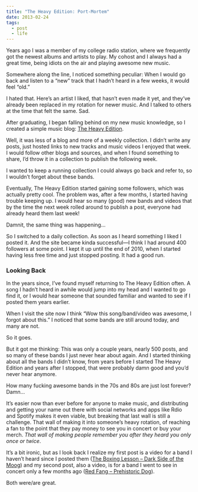 ```yaml
---
title: "The Heavy Edition: Port-Mortem"
date: 2013-02-24
tags:
  - post
  - life
---
```


Years ago I was a member of my college radio station, where we frequently got the newest albums and artists to play. My cohost and I always had a great time, being idiots on the air and playing awesome new music.

Somewhere along the line, I noticed something peculiar: When I would go back and listen to a “new” track that I hadn’t heard in a few weeks, it would feel “old.”

I hated that. Here’s an artist I liked, that hasn’t even made it yet, and they’ve already been replaced in my rotation for newer music. And I talked to others at the time that felt the same. Sad.

After graduating, I began falling behind on my new music knowledge, so I created a simple music blog: [The Heavy Edition](http://theheavyedition.com).

Well, it was less of a blog and more of a weekly collection. I didn’t write any posts, just hosted links to new tracks and music videos I enjoyed that week. I would follow other blogs and sources, and when I found something to share, I’d throw it in a collection to publish the following week.

I wanted to keep a running collection I could always go back and refer to, so I wouldn’t forget about these bands.

Eventually, The Heavy Edition started gaining some followers, which was actually pretty cool. The problem was, after a few months, I started having trouble keeping up. I would hear so many (good) new bands and videos that by the time the next week rolled around to publish a post, everyone had already heard them last week!

Damnit, the same thing was happening…

So I switched to a daily collection. As soon as I heard something I liked I posted it. And the site became kinda successful—I think I had around 400 followers at some point. I kept it up until the end of 2010, when I started having less free time and just stopped posting. It had a good run.

### Looking Back

In the years since, I’ve found myself returning to The Heavy Edition often. A song I hadn’t heard in awhile would jump into my head and I wanted to go find it, or I would hear someone that sounded familiar and wanted to see if I posted them years earlier.

When I visit the site now I think “Wow this song/band/video was awesome, I forgot about this.” I noticed that some bands are still around today, and many are not.

So it goes.

But it got me thinking: This was only a couple years, nearly 500 posts, and so many of these bands I just never hear about again. And I started thinking about all the bands I didn’t know, from years before I started The Heavy Edition and years after I stopped, that were probably damn good and you’d never hear anymore.

How many fucking awesome bands in the 70s and 80s are just lost forever? Damn…

It’s easier now than ever before for anyone to make music, and distributing and getting your name out there with social networks and apps like Rdio and Spotify makes it even viable, but breaking that last wall is still a challenge. That wall of making it into someone’s heavy rotation, of reaching a fan to the point that they pay money to see you in concert or buy your merch. *That wall of making people remember you after they heard you only once or twice*.

It’s a bit ironic, but as I look back I realize my first post is a video for a band I haven’t heard since I posted them ([The Boxing Lesson – Dark Side of the Moog](http://vimeo.com/2030699)) and my second post, also a video, is for a band I went to see in concert only a few months ago ([Red Fang – Prehistoric Dog](http://youtu.be/Y3Vcoq-QRo4)).

Both were/are great.
